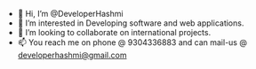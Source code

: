 - 👋 Hi, I’m @DeveloperHashmi
- 👀 I’m interested in Developing software and web applications.
- 💞️ I’m looking to collaborate on international projects.
- 📫 You reach me on phone @ 9304336883 and can mail-us  @ developerhashmi@gmail.com 

<!---
DeveloperHashmi/DeveloperHashmi is a ✨ special ✨ repository because its `README.md` (this file) appears on your GitHub profile.
You can click the Preview link to take a look at your changes.
--->
